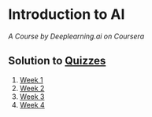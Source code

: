# Introduction to AI
*A Course by Deeplearning.ai on Coursera*
## Solution to [Quizzes](https://github.com/SHANK885/Introduction-to-AI/tree/master/Quizzes)
1. [Week 1](https://github.com/SHANK885/Introduction-to-AI/blob/master/Quizzes/Week%201%20Quiz.pdf)
2. [Week 2](https://github.com/SHANK885/Introduction-to-AI/blob/master/Quizzes/Week%202%20Quiz.pdf)
3. [Week 3](https://github.com/SHANK885/Introduction-to-AI/blob/master/Quizzes/Week%203%20Quiz.pdf)
4. [Week 4](https://github.com/SHANK885/Introduction-to-AI/blob/master/Quizzes/Week%204%20Quiz.pdf)
